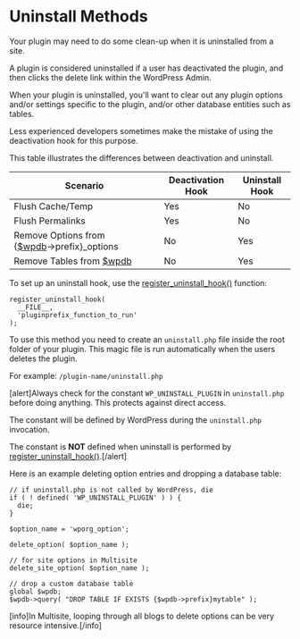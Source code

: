 # Uninstall Methods

Your plugin may need to do some clean-up when it is uninstalled from a site.

A plugin is considered uninstalled if a user has deactivated the plugin, and then clicks the delete link within the WordPress Admin.

When your plugin is uninstalled, you'll want to clear out any plugin options and/or settings specific to the plugin, and/or other database entities such as tables.

Less experienced developers sometimes make the mistake of using the deactivation hook for this purpose.

This table illustrates the differences between deactivation and uninstall.

| Scenario | Deactivation Hook | Uninstall Hook |
| --- | --- | --- |
| Flush Cache/Temp | Yes | No |
| Flush Permalinks | Yes | No |
| Remove Options from {[$wpdb](https://developer.wordpress.org/reference/classes/wpdb/)→prefix}_options | No | Yes |
| Remove Tables from [$wpdb](https://developer.wordpress.org/reference/classes/wpdb/) | No | Yes |

To set up an uninstall hook, use the [register\_uninstall\_hook()](https://developer.wordpress.org/reference/functions/register_uninstall_hook/) function:

```
register_uninstall_hook(
  __FILE__,
  'pluginprefix_function_to_run'
);
```

To use this method you need to create an `uninstall.php` file inside the root folder of your plugin. This magic file is run automatically when the users deletes the plugin.

For example: `/plugin-name/uninstall.php`

[alert]Always check for the constant `WP_UNINSTALL_PLUGIN` in `uninstall.php` before doing anything. This protects against direct access.

The constant will be defined by WordPress during the `uninstall.php` invocation.

The constant is **NOT** defined when uninstall is performed by [register\_uninstall\_hook()](https://developer.wordpress.org/reference/functions/register_uninstall_hook/).[/alert]

Here is an example deleting option entries and dropping a database table:

```
// if uninstall.php is not called by WordPress, die
if ( ! defined( 'WP_UNINSTALL_PLUGIN' ) ) {
  die;
}

$option_name = 'wporg_option';

delete_option( $option_name );

// for site options in Multisite
delete_site_option( $option_name );

// drop a custom database table
global $wpdb;
$wpdb->query( "DROP TABLE IF EXISTS {$wpdb->prefix}mytable" );
```

[info]In Multisite, looping through all blogs to delete options can be very resource intensive.[/info]
